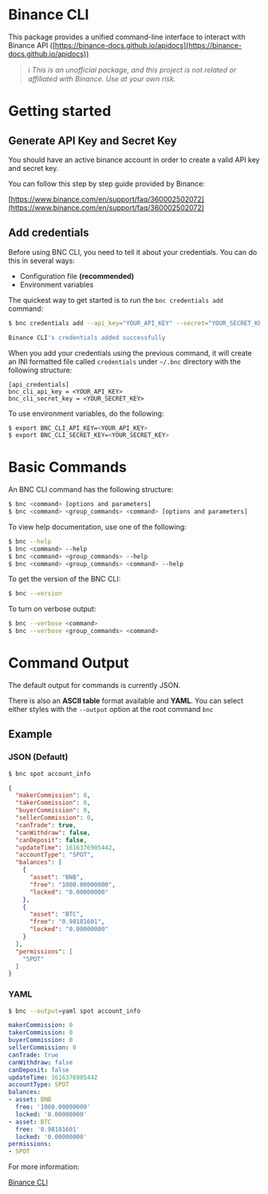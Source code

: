 # Binance CLI

This package provides a unified command-line interface to interact with Binance API ([https://binance-docs.github.io/apidocs](https://binance-docs.github.io/apidocs))

> ℹ️ *This is an unofficial package, and this project is not related or affiliated with Binance. Use at your own risk.*

# Getting started

## Generate API Key and Secret Key

You should have an active binance account in order to create a valid API key and secret key.

You can follow this step by step guide provided by Binance:

[https://www.binance.com/en/support/faq/360002502072](https://www.binance.com/en/support/faq/360002502072)

## Add credentials

Before using BNC CLI, you need to tell it about your credentials. You can do this in several ways:

- Configuration file **(recommended)**
- Environment variables

The quickest way to get started is to run the `bnc credentials add` command:

```bash
$ bnc credentials add --api_key="YOUR_API_KEY" --secret="YOUR_SECRET_KEY"

Binance CLI's credentials added successfully
```

When you add your credentials using the previous command, it will create an INI formatted file called `credentials` under `~/.bnc` directory with the following structure:

```
[api_credentials]
bnc_cli_api_key = <YOUR_API_KEY>
bnc_cli_secret_key = <YOUR_SECRET_KEY>
```

To use environment variables, do the following:

```bash
$ export BNC_CLI_API_KEY=<YOUR_API_KEY>
$ export BNC_CLI_SECRET_KEY=<YOUR_SECRET_KEY>
```

# Basic Commands

An BNC CLI command has the following structure:

```bash
$ bnc <command> [options and parameters]
$ bnc <command> <group_commands> <command> [options and parameters]
```

To view help documentation, use one of the following:

```bash
$ bnc --help
$ bnc <command> --help
$ bnc <command> <group_commands> --help
$ bnc <command> <group_commands> <command> --help
```

To get the version of the BNC CLI:

```bash
$ bnc --version
```

To turn on verbose output:

```bash
$ bnc --verbose <command>
$ bnc --verbose <group_commands> <command>
```

# Command Output

The default output for commands is currently JSON. 

There is also an **ASCII table** format available and **YAML**. You can select either styles with the `--output` option at the root command `bnc`

## Example

### JSON (Default)

```bash
$ bnc spot account_info
```

```json
{
  "makerCommission": 0,
  "takerCommission": 0,
  "buyerCommission": 0,
  "sellerCommission": 0,
  "canTrade": true,
  "canWithdraw": false,
  "canDeposit": false,
  "updateTime": 1616376905442,
  "accountType": "SPOT",
  "balances": [
    {
      "asset": "BNB",
      "free": "1000.00000000",
      "locked": "0.00000000"
    },
    {
      "asset": "BTC",
      "free": "0.98181601",
      "locked": "0.00000000"
    }
  ],
  "permissions": [
    "SPOT"
  ]
}
```

### YAML

```bash
$ bnc --output=yaml spot account_info
```

```yaml
makerCommission: 0
takerCommission: 0
buyerCommission: 0
sellerCommission: 0
canTrade: true
canWithdraw: false
canDeposit: false
updateTime: 1616376905442
accountType: SPOT
balances:
- asset: BNB
  free: '1000.00000000'
  locked: '0.00000000'
- asset: BTC
  free: '0.98181601'
  locked: '0.00000000'
permissions:
- SPOT
```

For more information:

[Binance CLI](https://mpetrini.dev/bnc-cli)